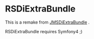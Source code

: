 RSDiExtraBundle
===================

This is a remake from [JMSDiExtraBundle](https://github.com/schmittjoh/JMSDiExtraBundle) .

RSDiExtraBundle requires Symfony4 ;)




